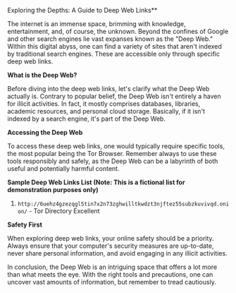 Exploring the Depths: A Guide to Deep Web Links**

The internet is an immense space, brimming with knowledge, entertainment, and, of course, the unknown. Beyond the confines of Google and other search engines lie vast expanses known as the "Deep Web." Within this digital abyss, one can find a variety of sites that aren't indexed by traditional search engines. These are accessible only through specific deep web links.

**What is the Deep Web?**

Before diving into the deep web links, let's clarify what the Deep Web actually is. Contrary to popular belief, the Deep Web isn't entirely a haven for illicit activities. In fact, it mostly comprises databases, libraries, academic resources, and personal cloud storage. Basically, if it isn't indexed by a search engine, it's part of the Deep Web.

**Accessing the Deep Web**

To access these deep web links, one would typically require specific tools, the most popular being the Tor Browser. Remember always to use these tools responsibly and safely, as the Deep Web can be a labyrinth of both useful and potentially harmful content.

**Sample Deep Web Links List (Note: This is a fictional list for demonstration purposes only)**

1. `http://6uehz4gzezqgl5tin7x2n73zghwilltkwdzt3njftez55subzkuvivqd.onion/` - Tor Directory Excellent

**Safety First**

When exploring deep web links, your online safety should be a priority. Always ensure that your computer's security measures are up-to-date, never share personal information, and avoid engaging in any illicit activities.

In conclusion, the Deep Web is an intriguing space that offers a lot more than what meets the eye. With the right tools and precautions, one can uncover vast amounts of information, but remember to tread cautiously.
